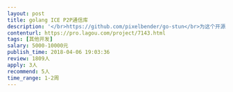 ```yaml
---                
layout: post       
title: golang ICE P2P通信库           
description: '</br>https://github.com/pixelbender/go-stun</br>为这个开源库添加未实现的功能，主要是与 ICE 相关的部分，能够实现对于 Symmetric NAT 的通信支持。</br>可以根据完成质量，协商价格</br>'     
contenturl: https://pro.lagou.com/project/7143.html      
tags: [其他开发]            
salary: 5000-10000元          
publish_time: 2018-04-06 19:03:36         
review: 1809人                   
apply: 3人                   
recommend: 5人                   
time_range: 1-2周              
---                 
```


